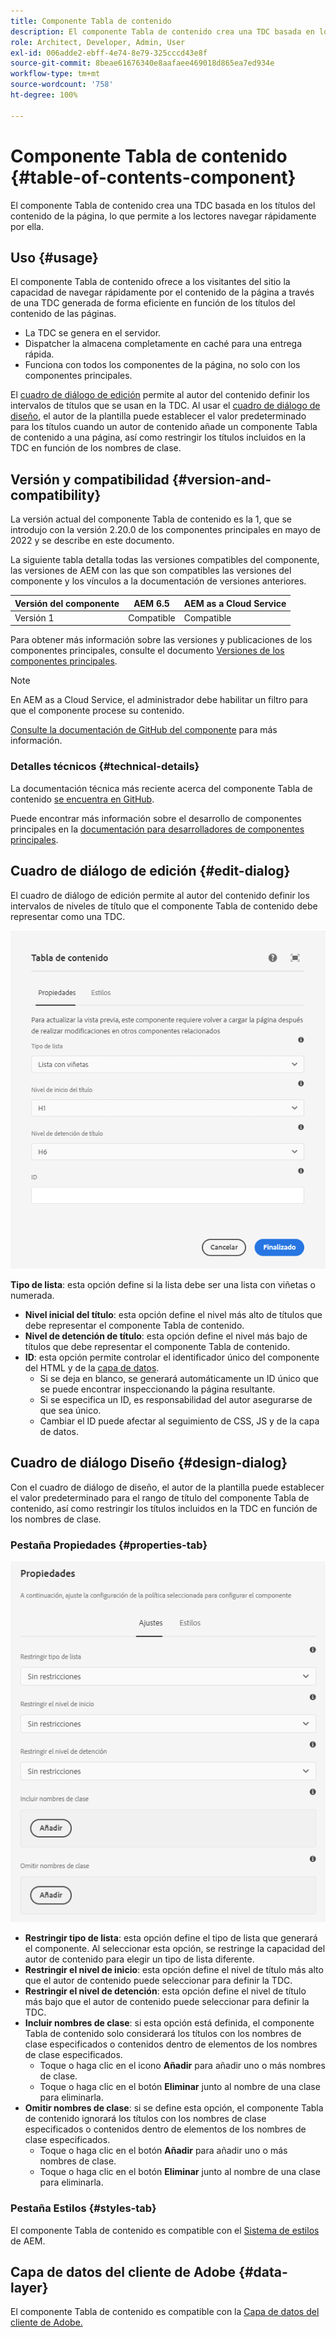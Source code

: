 ```yaml
---
title: Componente Tabla de contenido
description: El componente Tabla de contenido crea una TDC basada en los títulos del contenido de la página, lo que permite a los lectores navegar rápidamente por ella.
role: Architect, Developer, Admin, User
exl-id: 006adde2-ebff-4e74-8e79-325cccd43e8f
source-git-commit: 8beae61676340e8aafaee469018d865ea7ed934e
workflow-type: tm+mt
source-wordcount: '758'
ht-degree: 100%

---
```


# Componente Tabla de contenido {#table-of-contents-component}

El componente Tabla de contenido crea una TDC basada en los títulos del contenido de la página, lo que permite a los lectores navegar rápidamente por ella.

## Uso {#usage}

El componente Tabla de contenido ofrece a los visitantes del sitio la capacidad de navegar rápidamente por el contenido de la página a través de una TDC generada de forma eficiente en función de los títulos del contenido de las páginas.

* La TDC se genera en el servidor.
* Dispatcher la almacena completamente en caché para una entrega rápida.
* Funciona con todos los componentes de la página, no solo con los componentes principales.

El [cuadro de diálogo de edición](#edit-dialog) permite al autor del contenido definir los intervalos de títulos que se usan en la TDC. Al usar el [cuadro de diálogo de diseño](#design-dialog), el autor de la plantilla puede establecer el valor predeterminado para los títulos cuando un autor de contenido añade un componente Tabla de contenido a una página, así como restringir los títulos incluidos en la TDC en función de los nombres de clase.

## Versión y compatibilidad {#version-and-compatibility}

La versión actual del componente Tabla de contenido es la 1, que se introdujo con la versión 2.20.0 de los componentes principales en mayo de 2022 y se describe en este documento.

La siguiente tabla detalla todas las versiones compatibles del componente, las versiones de AEM con las que son compatibles las versiones del componente y los vínculos a la documentación de versiones anteriores.

| Versión del componente | AEM 6.5 | AEM as a Cloud Service |
|---|---|---|
| Versión 1 | Compatible | Compatible |

Para obtener más información sobre las versiones y publicaciones de los componentes principales, consulte el documento [Versiones de los componentes principales](/help/versions.md).

>[!NOTE]
>
>En AEM as a Cloud Service, el administrador debe habilitar un filtro para que el componente procese su contenido.
>
>[Consulte la documentación de GitHub del componente](https://adobe.com/go/aem_cmp_tech_tableofcontents_v1) para más información.

### Detalles técnicos {#technical-details}

La documentación técnica más reciente acerca del componente Tabla de contenido [se encuentra en GitHub](https://adobe.com/go/aem_cmp_tech_tableofcontents_v1).

Puede encontrar más información sobre el desarrollo de componentes principales en la [documentación para desarrolladores de componentes principales](/help/developing/overview.md).

## Cuadro de diálogo de edición {#edit-dialog}

El cuadro de diálogo de edición permite al autor del contenido definir los intervalos de niveles de título que el componente Tabla de contenido debe representar como una TDC.

![Cuadro de diálogo de edición del componente Tabla de contenido](/help/assets/tableofcontents-edit.png)

**Tipo de lista**: esta opción define si la lista debe ser una lista con viñetas o numerada.
* **Nivel inicial del título**: esta opción define el nivel más alto de títulos que debe representar el componente Tabla de contenido.
* **Nivel de detención de título**: esta opción define el nivel más bajo de títulos que debe representar el componente Tabla de contenido.
* **ID**: esta opción permite controlar el identificador único del componente del HTML y de la [capa de datos](/help/developing/data-layer/overview.md).
   * Si se deja en blanco, se generará automáticamente un ID único que se puede encontrar inspeccionando la página resultante.
   * Si se especifica un ID, es responsabilidad del autor asegurarse de que sea único.
   * Cambiar el ID puede afectar al seguimiento de CSS, JS y de la capa de datos.

## Cuadro de diálogo Diseño {#design-dialog}

Con el cuadro de diálogo de diseño, el autor de la plantilla puede establecer el valor predeterminado para el rango de título del componente Tabla de contenido, así como restringir los títulos incluidos en la TDC en función de los nombres de clase.

### Pestaña Propiedades {#properties-tab}

![Cuadro de diálogo de diseño del componente Búsqueda rápida](/help/assets/tableofcontents-design.png)

* **Restringir tipo de lista**: esta opción define el tipo de lista que generará el componente. Al seleccionar esta opción, se restringe la capacidad del autor de contenido para elegir un tipo de lista diferente.
* **Restringir el nivel de inicio**: esta opción define el nivel de título más alto que el autor de contenido puede seleccionar para definir la TDC.
* **Restringir el nivel de detención**: esta opción define el nivel de título más bajo que el autor de contenido puede seleccionar para definir la TDC.
* **Incluir nombres de clase**: si esta opción está definida, el componente Tabla de contenido solo considerará los títulos con los nombres de clase especificados o contenidos dentro de elementos de los nombres de clase especificados.
   * Toque o haga clic en el icono **Añadir** para añadir uno o más nombres de clase.
   * Toque o haga clic en el botón **Eliminar** junto al nombre de una clase para eliminarla.
* **Omitir nombres de clase**: si se define esta opción, el componente Tabla de contenido ignorará los títulos con los nombres de clase especificados o contenidos dentro de elementos de los nombres de clase especificados.
   * Toque o haga clic en el botón **Añadir** para añadir uno o más nombres de clase.
   * Toque o haga clic en el botón **Eliminar** junto al nombre de una clase para eliminarla.

### Pestaña Estilos {#styles-tab}

El componente Tabla de contenido es compatible con el [Sistema de estilos](/help/get-started/authoring.md#component-styling) de AEM.

## Capa de datos del cliente de Adobe {#data-layer}

El componente Tabla de contenido es compatible con la [Capa de datos del cliente de Adobe.](/help/developing/data-layer/overview.md)
